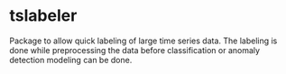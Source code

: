 # tslabeler
Package to allow quick labeling of large time series data. The labeling is done while preprocessing the data before classification or anomaly detection modeling can be done.
